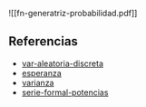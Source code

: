 ![[fn-generatriz-probabilidad.pdf]]

## Referencias
- [var-aleatoria-discreta](./var-aleatoria-discreta.md)
- [esperanza](./esperanza.md)
- [varianza](./varianza.md)
- [serie-formal-potencias](./serie-formal-potencias.md)

